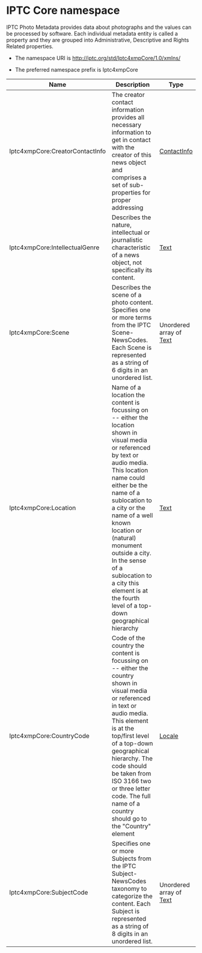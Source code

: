 # IPTC Core namespace

IPTC Photo Metadata provides data about photographs and the values can be processed by software. Each individual metadata entity is called a property and they are grouped into Administrative, Descriptive and Rights Related properties.

- The namespace URI is http://iptc.org/std/Iptc4xmpCore/1.0/xmlns/

- The preferred namespace prefix is Iptc4xmpCore

|Name|Description|Type|
|----|-----------|----|
|Iptc4xmpCore:CreatorContactInfo|The creator contact information provides all necessary information to get in contact with the creator of this news object and comprises a set of sub-properties for proper addressing  |[ContactInfo](./XMPDataTypes/ContactInfo.md)|
|Iptc4xmpCore:IntellectualGenre|Describes the nature, intellectual or journalistic characteristic of a news object, not specifically its content.  |[Text](./XMPDataTypes/CoreProperties.md#text)|
|Iptc4xmpCore:Scene|Describes the scene of a photo content. Specifies one or more terms from the IPTC Scene-NewsCodes. Each Scene is represented as a string of 6 digits in an unordered list.  |Unordered array of [Text](./XMPDataTypes/CoreProperties.md#text)|
|Iptc4xmpCore:Location|Name of a location the content is focussing on -- either the location shown in visual media or referenced by text or audio media. This location name could either be the name of a sublocation to a city or the name of a well known location or (natural) monument outside a city. In the sense of a sublocation to a city this element is at the fourth level of a top-down geographical hierarchy  |[Text](./XMPDataTypes/CoreProperties.md#text)|
|Iptc4xmpCore:CountryCode|Code of the country the content is focussing on -- either the country shown in visual media or referenced in text or audio media. This element is at the top/first level of a top-down geographical hierarchy. The code should be taken from ISO 3166 two or three letter code. The full name of a country should go to the "Country" element  |[Locale](./XMPDataTypes/CoreProperties.md#locale)|
|Iptc4xmpCore:SubjectCode|Specifies one or more Subjects from the IPTC Subject-NewsCodes taxonomy to categorize the content. Each Subject is represented as a string of 8 digits in an unordered list.  |Unordered array of [Text](./XMPDataTypes/CoreProperties.md#text)|
